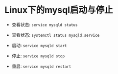 # Linux下的mysql启动与停止

- 查看状态: `service mysqld status`

- 查看状态: `systemctl status mysqld.service`

- 启动: `service mysqld start`

- 停止: `service mysqld stop`

- 重启: `service mysqld restart`

  